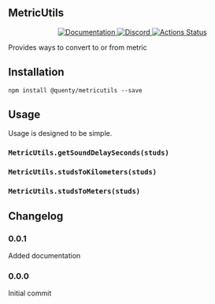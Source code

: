 ## MetricUtils
<div align="center">
  <a href="http://quenty.github.io/api/">
    <img src="https://img.shields.io/badge/docs-website-green.svg" alt="Documentation" />
  </a>
  <a href="https://discord.gg/mhtGUS8">
    <img src="https://img.shields.io/badge/discord-nevermore-blue.svg" alt="Discord" />
  </a>
  <a href="https://github.com/Quenty/NevermoreEngine/actions">
    <img src="https://github.com/Quenty/NevermoreEngine/workflows/luacheck/badge.svg" alt="Actions Status" />
  </a>
</div>

Provides ways to convert to or from metric

## Installation
```
npm install @quenty/metricutils --save
```

## Usage
Usage is designed to be simple.

### `MetricUtils.getSoundDelaySeconds(studs)`

### `MetricUtils.studsToKilometers(studs)`

### `MetricUtils.studsToMeters(studs)`


## Changelog

### 0.0.1
Added documentation

### 0.0.0
Initial commit